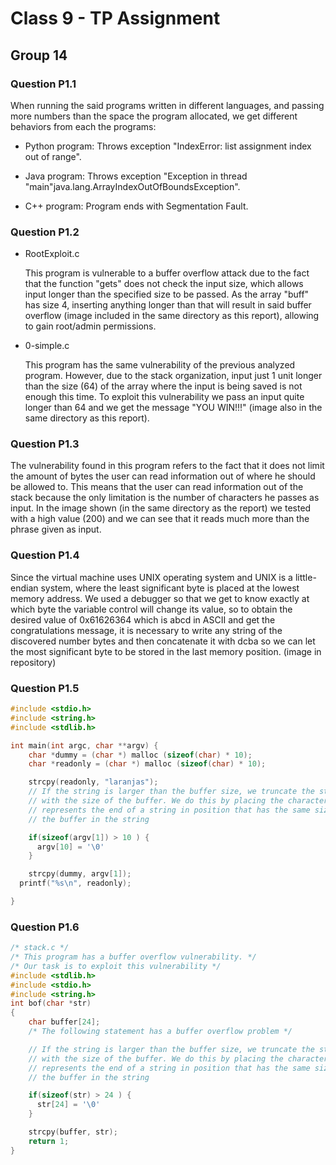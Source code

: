 # Class 9 - TP Assignment

## Group 14

### Question P1.1

  When running the said programs written in different languages, and passing more numbers than the space the program allocated, we get different behaviors from each
the programs:

- Python program: Throws exception "IndexError: list assignment index out of range".

- Java program: Throws exception "Exception in thread "main"java.lang.ArrayIndexOutOfBoundsException".

- C++ program: Program ends with Segmentation Fault.



### Question P1.2

- RootExploit.c

  This program is vulnerable to a buffer overflow attack due to the fact that the function "gets" does not check the input size, which allows
input longer than the specified size to be passed. As the array "buff" has size 4, inserting anything longer than that will result in said
buffer overflow (image included in the same directory as this report), allowing to gain root/admin permissions.


- 0-simple.c

  This program has the same vulnerability of the previous analyzed program. However, due to the stack organization, input just 1 unit longer than the size (64) of
the array where the input is being saved is not enough this time. To exploit this vulnerability we pass an input quite longer than 64 and we get the message "YOU WIN!!!"
(image also in the same directory as this report).


### Question P1.3

  The vulnerability found in this program refers to the fact that it does not limit the amount of bytes the user can read information out of where he should be allowed to.
This means that the user can read information out of the stack because the only limitation is the number of characters he passes as input. In the image shown (in the same directory as
the report) we tested with a high value (200) and we can see that it reads much more than the phrase given as input.


### Question P1.4

Since the virtual machine uses UNIX operating system and UNIX is a little-endian system, where the least significant byte is placed at the lowest memory address.
We used a debugger so that we get to know exactly at which byte the variable control will change its value, so to obtain the desired value of 0x61626364 which is abcd
in ASCII and get the congratulations message, it is necessary to write any string of the discovered number bytes and then concatenate it with dcba so we can let the most
significant byte to be stored in the last memory position. (image in repository)

### Question P1.5

```C
#include <stdio.h>
#include <string.h>
#include <stdlib.h>

int main(int argc, char **argv) {
    char *dummy = (char *) malloc (sizeof(char) * 10);
    char *readonly = (char *) malloc (sizeof(char) * 10);

    strcpy(readonly, "laranjas");
	// If the string is larger than the buffer size, we truncate the string
 	// with the size of the buffer. We do this by placing the character that
	// represents the end of a string in position that has the same size of
 	// the buffer in the string

	if(sizeof(argv[1]) > 10 ) {
      argv[10] = '\0'
    }

    strcpy(dummy, argv[1]);
  printf("%s\n", readonly);

}
```


### Question P1.6

```C
/* stack.c */
/* This program has a buffer overflow vulnerability. */
/* Our task is to exploit this vulnerability */
#include <stdlib.h>
#include <stdio.h>
#include <string.h>
int bof(char *str)
{
	char buffer[24];
	/* The following statement has a buffer overflow problem */

	// If the string is larger than the buffer size, we truncate the string
 	// with the size of the buffer. We do this by placing the character that
	// represents the end of a string in position that has the same size of
 	// the buffer in the string

	if(sizeof(str) > 24 ) {
      str[24] = '\0'
    }

	strcpy(buffer, str);
	return 1;
}
```

